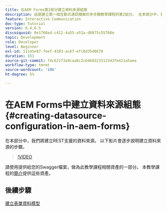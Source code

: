 ```yaml
---
title: 在AEM Forms第2部分建立資料來源組態
description: 這是建立第一個互動式通訊檔案的多步驟教學課程的第2部分。 在本部分中，我們將建立REST支援的資料來源。  以下影片會逐步說明建立資料來源的步驟。
feature: Interactive Communication
doc-type: Tutorial
version: 6.4,6.5
discoiquuid: 0e1760ad-c412-4a55-a51a-d0875c55768e
topic: Development
role: Developer
level: Beginner
exl-id: 11145e87-7eef-4183-ac6f-efc8d35d0670
duration: 151
source-git-commit: f4c621f3a9caa8c2c64b8323312343fe421a5aee
workflow-type: tm+mt
source-wordcount: '106'
ht-degree: 5%

---
```


# 在AEM Forms中建立資料來源組態{#creating-datasource-configuration-in-aem-forms}

在本部分中，我們將建立REST支援的資料來源。  以下影片會逐步說明建立資料來源的步驟。

>[!VIDEO](https://video.tv.adobe.com/v/22344?quality=12&learn=on)

請使用提供給您的Swagger檔案，做為此教學課程相關資產的一部分。 本教學課程的[簡介](introduction.md)提供這些資產。

## 後續步驟

[建立表單資料模型](./partthree.md)
